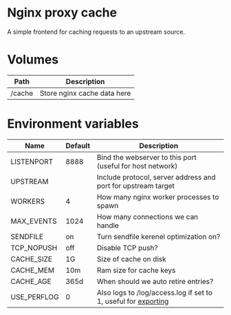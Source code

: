 # Nginx proxy cache

A simple frontend for caching requests to an upstream source.

# Volumes

|Path|Description|
|----|-----------|
|/cache|Store nginx cache data here|


# Environment variables
|Name|Default|Description|
|----|-------|-----------|
|LISTENPORT|8888|Bind the webserver to this port (useful for host network)|
|UPSTREAM||Include protocol, server address and port for upstream target|
|WORKERS|4|How many nginx worker processes to spawn|
|MAX_EVENTS|1024|How many connections we can handle|
|SENDFILE|on|Turn sendfile kerenel optimization on?|
|TCP_NOPUSH|off|Disable TCP push?|
|CACHE_SIZE|1G|Size of cache on disk|
|CACHE_MEM|10m|Ram size for cache keys|
|CACHE_AGE|365d|When should we auto retire entries?|
|USE_PERFLOG|0|Also logs to /log/access.log if set to 1, useful for [exporting](https://www.martin-helmich.de/en/blog/monitoring-nginx.html)|


